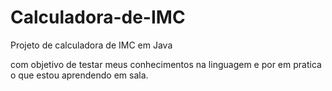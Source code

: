 # Calculadora-de-IMC
Projeto de calculadora de IMC em Java

com objetivo de testar meus conhecimentos na linguagem e por em pratica o que estou aprendendo em sala. 
